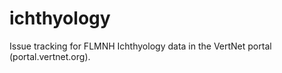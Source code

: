 ichthyology
===========

Issue tracking for FLMNH Ichthyology data in the VertNet portal (portal.vertnet.org).
